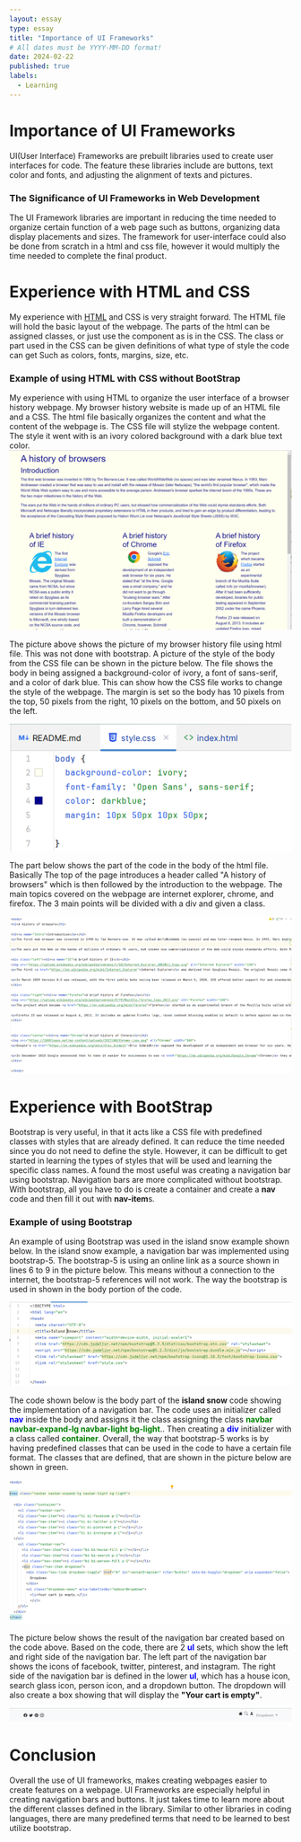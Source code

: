 ```yaml
---
layout: essay
type: essay
title: "Importance of UI Frameworks"
# All dates must be YYYY-MM-DD format!
date: 2024-02-22
published: true
labels:
  - Learning
---
```


# Importance of UI Frameworks
<p>
UI(User Interface) Frameworks are prebuilt libraries used to create user interfaces for code. The feature these libraries include are buttons, text color and fonts, and adjusting the alignment of texts and pictures. 
</p>
<h3>
The Significance of UI Frameworks in Web Development
</h3>
<p>
The UI Framework libraries are important in reducing the time needed to organize certain function of a web page such as buttons, organizing data display placements and sizes. The framework for user-interface could also be done from scratch in a html and css file, however it would multiply the time needed to complete the final product.
</p>


# Experience with HTML and CSS
My experience with <a href="https://www.w3schools.com/html/">HTML</a> and CSS is very straight forward. The HTML file will hold the basic layout of the webpage. The parts of the html can be assigned classes, or just use the component as is in the CSS. The class or part used in the CSS can be given definitions of what type of style the code can get Such as colors, fonts, margins, size, etc.
### Example of using HTML with CSS without BootStrap

My experience with using HTML to organize the user interface of a browser history webpage. My browser history website is made up of an HTML file and a CSS. The html file basically organizes the content and what the content of the webpage is. The CSS file will stylize the webpage content. The style it went with is an ivory colored background with a dark blue text color.
<img src="../img/EssayPicture/UIFrameworks/browserhistory.png" alt="browserhistory" style="margin-left: auto; margin-right: auto;width=auto;">
<p>The picture above shows the picture of my browser history file using html file. This was not done with bootstrap. A picture of the style of the body from the CSS file can be shown in the picture below. The file shows the body in being assigned a background-color of ivory, a font of sans-serif, and a color of dark blue. This can show how the CSS file works to change the style of the webpage. The margin is set so the body has 10 pixels from the top, 50 pixels from the right, 10 pixels on the bottom, and 50 pixels on the left.</p>

<img src="../img/EssayPicture/UIFrameworks/bhBODY.png" alt="browser history style" style="margin-left: auto; margin-right: auto;">

<!--
<img src="../img/EssayPicture/UIFrameworks/bhstyle.png" alt="browser history style code" style="margin-left: auto; margin-right: auto;">
-->
<p>The part below shows the part of the code in the body of the html file. Basically The top of the page introduces a header called "A history of browsers" which is then followed by the introduction to the webpage. The main topics covered on the webpage are internet explorer, chrome, and firefox. The 3 main points will be divided with a div and given a class.</p>
<img src="../img/EssayPicture/UIFrameworks/bhHTML.png" alt="browser history body" style="margin-left: auto; margin-right: auto;">

# Experience with BootStrap
<p>
Bootstrap is very useful, in that it acts like a CSS file with predefined classes with styles that are already defined. It can reduce the time needed since you do not need to define the style. However, it can be difficult to get started in learning the types of styles that will be used and learning the specific class names. A found the most useful was creating a navigation bar using bootstrap. Navigation bars are more complicated without bootstrap. With bootstrap, all you have to do is create a container and create a <b>nav</b> code and then fill it out with <b>nav-item</b>s. 
</p>

### Example of using Bootstrap

<p>An example of using Bootstrap was used in the island snow example shown below. In the island snow example, a navigation bar was implemented using bootstrap-5. The bootstrap-5 is using an online link as a source shown in lines 6 to 9 in the picture below. This means without a connection to the internet, the bootstrap-5 references will not work. The way the bootstrap is used in shown in the body portion of the code.</p>

<img src="../img/EssayPicture/UIFrameworks/islandsnowhead.png" alt="island snow head" style="margin-left: auto; margin-right: auto;">

<p>The code shown below is the body part of the <b>island snow</b> code showing the implementation of a navigation bar. The code uses an initializer called <b style="color: blue">nav</b> inside the body and assigns it the class assigning the class <b style="color: green">navbar navbar-expand-lg navbar-light bg-light</b>.. Then creating a <b style="color: blue;">div</b> initializer with a class called <b style="color: green">container</b>. Overall, the way that bootstrap-5 works is by having predefined classes that can be used in the code to have a certain file format. The classes that are defined, that are shown in the picture below are shown in green.</p>

<img src="../img/EssayPicture/UIFrameworks/islandsnowbody.png" alt="island snow body" style="margin-left: auto; margin-right: auto;">

<p>The picture below shows the result of the navigation bar created based on the code above. Based on the code, there are 2 <b style="color: blue">ul</b> sets, which show the left and right side of the navigation bar. The left part of the navigation bar shows the icons of facebook, twitter, pinterest, and instagram. The right side of the navigation bar is defined in the lower <b style="color: blue">ul</b>, which has a house icon, search glass icon, person icon, and a dropdown button. The dropdown will also create a box showing that will display the <b>"Your cart is empty"</b>.</p>

<img src="../img/EssayPicture/UIFrameworks/islandsnownavbar.png" alt="island snow navbar" style="margin-left: auto; margin-right: auto;">


<h1>Conclusion</h1>

<p>Overall the use of UI frameworks, makes creating webpages easier to create features on a webpage. UI Frameworks are especially helpful in creating navigation bars and buttons. It just takes time to learn more about the different classes defined in the library. Similar to other libraries in coding languages, there are many predefined terms that need to be learned to best utilize bootstrap.</p>